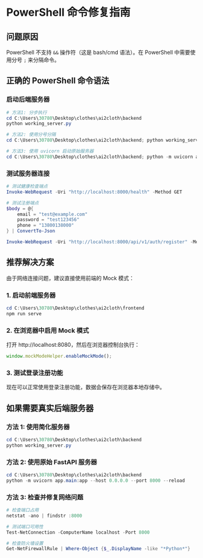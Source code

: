 # PowerShell 命令修复指南

## 问题原因

PowerShell 不支持 `&&` 操作符（这是 bash/cmd 语法）。在 PowerShell 中需要使用分号 `;` 来分隔命令。

## 正确的 PowerShell 命令语法

### 启动后端服务器

```powershell
# 方法1: 分步执行
cd C:\Users\30780\Desktop\clothes\ai2cloth\backend
python working_server.py

# 方法2: 使用分号分隔
cd C:\Users\30780\Desktop\clothes\ai2cloth\backend; python working_server.py

# 方法3: 使用 uvicorn 启动原始服务器
cd C:\Users\30780\Desktop\clothes\ai2cloth\backend; python -m uvicorn app.main:app --host 0.0.0.0 --port 8000 --reload
```

### 测试服务器连接

```powershell
# 测试健康检查端点
Invoke-WebRequest -Uri "http://localhost:8000/health" -Method GET

# 测试注册端点
$body = @{
    email = "test@example.com"
    password = "test123456"
    phone = "13800138000"
} | ConvertTo-Json

Invoke-WebRequest -Uri "http://localhost:8000/api/v1/auth/register" -Method POST -Body $body -ContentType "application/json"
```

## 推荐解决方案

由于网络连接问题，建议直接使用前端的 Mock 模式：

### 1. 启动前端服务器

```powershell
cd C:\Users\30780\Desktop\clothes\ai2cloth\frontend
npm run serve
```

### 2. 在浏览器中启用 Mock 模式

打开 http://localhost:8080，然后在浏览器控制台执行：

```javascript
window.mockModeHelper.enableMockMode();
```

### 3. 测试登录注册功能

现在可以正常使用登录注册功能，数据会保存在浏览器本地存储中。

## 如果需要真实后端服务器

### 方法 1: 使用简化服务器

```powershell
cd C:\Users\30780\Desktop\clothes\ai2cloth\backend
python working_server.py
```

### 方法 2: 使用原始 FastAPI 服务器

```powershell
cd C:\Users\30780\Desktop\clothes\ai2cloth\backend
python -m uvicorn app.main:app --host 0.0.0.0 --port 8000 --reload
```

### 方法 3: 检查并修复网络问题

```powershell
# 检查端口占用
netstat -ano | findstr :8000

# 测试端口可用性
Test-NetConnection -ComputerName localhost -Port 8000

# 检查防火墙设置
Get-NetFirewallRule | Where-Object {$_.DisplayName -like "*Python*"}
```


